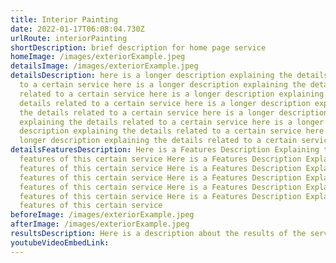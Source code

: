 ```yaml
---
title: Interior Painting
date: 2022-01-17T06:08:04.730Z
urlRoute: interiorPainting
shortDescription: brief description for home page service
homeImage: /images/exteriorExample.jpeg
detailsImage: /images/exteriorExample.jpeg
detailsDescription: here is a longer description explaining the details related
  to a certain service here is a longer description explaining the details
  related to a certain service here is a longer description explaining the
  details related to a certain service here is a longer description explaining
  the details related to a certain service here is a longer description
  explaining the details related to a certain service here is a longer
  description explaining the details related to a certain service here is a
  longer description explaining the details related to a certain service
detailsFeaturesDescription: Here is a Features Description Explaining the
  features of this certain service Here is a Features Description Explaining the
  features of this certain service Here is a Features Description Explaining the
  features of this certain service Here is a Features Description Explaining the
  features of this certain service Here is a Features Description Explaining the
  features of this certain service Here is a Features Description Explaining the
  features of this certain service
beforeImage: /images/exteriorExample.jpeg
afterImage: /images/exteriorExample.jpeg
resultsDescription: Here is a description about the results of the service provided
youtubeVideoEmbedLink:
---
```

